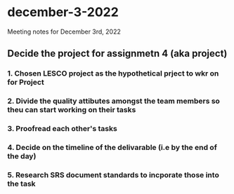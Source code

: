 # december-3-2022
Meeting notes for December 3rd, 2022

## Decide the project for assignmetn 4 (aka project)
### 1. Chosen LESCO project as the hypothetical prject to wkr on for Project
### 2. Divide the quality attibutes amongst the team members so theu can start working on their tasks
### 3. Proofread each other's tasks
### 4. Decide on the timeline of the delivarable (i.e by the end of the day)
### 5. Research SRS document standards to incporate those into the task